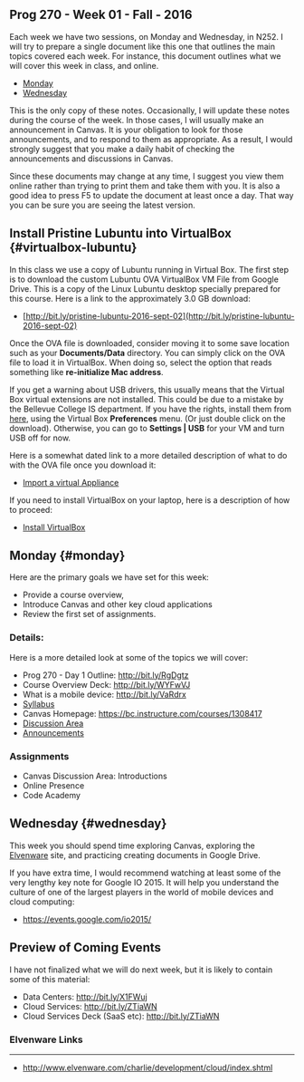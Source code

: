## Prog 270 - Week 01 - Fall - 2016

Each week we have two sessions, on Monday and Wednesday, in N252. I will try to prepare a single document like this one that outlines the main topics covered each week. For instance, this document outlines what we will cover this week in class, and online.

- [Monday](#monday)
- [Wednesday](#Wednesday)

This is the only copy of these notes. Occasionally, I will update these notes during the course of the week. In those cases, I will usually make an announcement in Canvas. It is your obligation to look for those announcements, and to respond to them as appropriate. As a result, I would strongly suggest that you make a daily habit
of checking the announcements and discussions in Canvas.

Since these documents may change at any time, I suggest you view them online rather than trying to print them and take them with you. It is also a good idea to press F5 to update the document at least once a day. That way you can be sure you are seeing the latest version.

## Install Pristine Lubuntu into VirtualBox {#virtualbox-lubuntu}

In this class we use a copy of Lubuntu running in Virtual Box. The first step is to download the custom Lubuntu OVA VirtualBox VM File from Google Drive. This is a copy of the Linux Lubuntu desktop specially prepared for this course. Here is a link to the approximately 3.0 GB download:

* [http://bit.ly/pristine-lubuntu-2016-sept-02](http://bit.ly/pristine-lubuntu-2016-sept-02)

Once the OVA file is downloaded, consider moving it to some save location such as your **Documents/Data** directory. You can simply click on the OVA file to load it in VirtualBox. When doing so, select the option that reads something like **re-initialize Mac address**.

If you get a warning about USB drivers, this usually means that the Virtual Box virtual extensions are not installed. This could be due to a mistake by the Bellevue College IS department. If you have the rights, install them from [here](https://www.virtualbox.org/wiki/Downloads), using the Virtual Box **Preferences** menu. (Or just double click on the download). Otherwise, you can go to **Settings | USB** for your VM and turn USB off for now.

Here is a somewhat dated link to a more detailed description of what to do with the OVA file once you download it:

* [Import a virtual Appliance][import-virtual]

[import-virtual]:http://www.elvenware.com/charlie/development/cloud/virtualization.html#importing-an-appliance

If you need to install VirtualBox on your laptop, here is a description of how to proceed:

* [Install VirtualBox][instvbox]

[instvbox]:http://www.elvenware.com/charlie/os/linux/VirtualBox.html#virtualbox


## Monday {#monday}

Here are the primary goals we have set for this week:

- Provide a course overview,
- Introduce Canvas and other key cloud applications
- Review the first set of assignments.

### Details:

Here is a more detailed look at some of the topics we will cover:

-   Prog 270 - Day 1 Outline: <http://bit.ly/RgDgtz>
-   Course Overview Deck: <http://bit.ly/WYFwVJ>
-   What is a mobile device: <http://bit.ly/VaRdrx>
-   [Syllabus](http://bit.ly/prog270-syllabus-fall-2016)
-   Canvas Homepage: <https://bc.instructure.com/courses/1308417>
-   [Discussion Area](https://bc.instructure.com/courses/1308417/discussion_topics)
-   [Announcements](https://bc.instructure.com/courses/1308417/announcements)

### Assignments

- Canvas Discussion Area: Introductions
- Online Presence
- Code Academy

## Wednesday {#wednesday}

This week you should spend time exploring Canvas, exploring the [Elvenware](http://www.elvenware.com/charlie) site, and practicing creating documents in Google Drive.

If you have extra time, I would recommend watching at least some of
the very lengthy key note for Google IO 2015. It will help you
understand the culture of one of the largest players in the world of
mobile devices and cloud computing:

- <https://events.google.com/io2015/>

## Preview of Coming Events

I have not finalized what we will do next week, but it is likely
to contain some of this material:

-   Data Centers: <http://bit.ly/X1FWuj>
-   Cloud Services: <http://bit.ly/ZTiaWN>
-   Cloud Services Deck (SaaS etc): <http://bit.ly/ZTiaWN>

### Elvenware Links
---------------

-   <http://www.elvenware.com/charlie/development/cloud/index.shtml>
